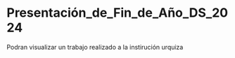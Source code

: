 # Presentación_de_Fin_de_Año_DS_2024
Podran visualizar un trabajo realizado a la instirución urquiza
